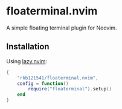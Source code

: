 # floaterminal.nvim

A simple floating terminal plugin for Neovim.

## Installation

Using [lazy.nvim](https://github.com/folke/lazy.nvim):
```lua
{
    "rkb121541/floaterminal.nvim",
    config = function()
        require("floaterminal").setup()
    end
}
```
